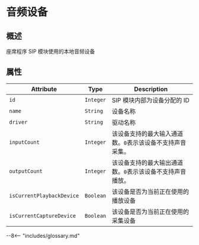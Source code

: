 # 音频设备

## 概述

座席程序 SIP 模块使用的本地音频设备

## 属性

| Attribute                 | Type      | Description                                               |
| ------------------------- | --------- | --------------------------------------------------------- |
| `id`                      | `Integer` | SIP 模块内部为设备分配的 ID                               |
| `name`                    | `String`  | 设备名称                                                  |
| `driver`                  | `String`  | 驱动名称                                                  |
| `inputCount`              | `Integer` | 该设备支持的最大输入通道数。`0`表示该设备不支持声音采集。 |
| `outputCount`             | `Integer` | 该设备支持的最大输出通道数。`0`表示该设备不支持声音播放。 |
| `isCurrentPlaybackDevice` | `Boolean` | 该设备是否为当前正在使用的播放设备                        |
| `isCurrentCaptureDevice`  | `Boolean` | 该设备是否为当前正在使用的采集设备                        |

--8<-- "includes/glossary.md"
